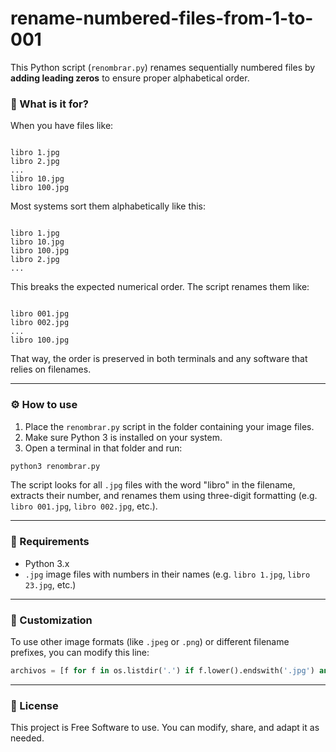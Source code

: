 # rename-numbered-files-from-1-to-001

This Python script (`renombrar.py`) renames sequentially numbered files by **adding leading zeros** to ensure proper alphabetical order.

### 🧠 What is it for?

When you have files like:

```

libro 1.jpg
libro 2.jpg
...
libro 10.jpg
libro 100.jpg

```

Most systems sort them alphabetically like this:

```

libro 1.jpg
libro 10.jpg
libro 100.jpg
libro 2.jpg
...

```

This breaks the expected numerical order. The script renames them like:

```

libro 001.jpg
libro 002.jpg
...
libro 100.jpg

````

That way, the order is preserved in both terminals and any software that relies on filenames.

---

### ⚙️ How to use

1. Place the `renombrar.py` script in the folder containing your image files.
2. Make sure Python 3 is installed on your system.
3. Open a terminal in that folder and run:

```bash
python3 renombrar.py
````

The script looks for all `.jpg` files with the word "libro" in the filename, extracts their number, and renames them using three-digit formatting (e.g. `libro 001.jpg`, `libro 002.jpg`, etc.).

---

### 📌 Requirements

* Python 3.x
* `.jpg` image files with numbers in their names (e.g. `libro 1.jpg`, `libro 23.jpg`, etc.)

---

### 🧩 Customization

To use other image formats (like `.jpeg` or `.png`) or different filename prefixes, you can modify this line:

```python
archivos = [f for f in os.listdir('.') if f.lower().endswith('.jpg') and 'libro' in f.lower()]
```

---

### 📄 License

This project is Free Software to use. You can modify, share, and adapt it as needed.


